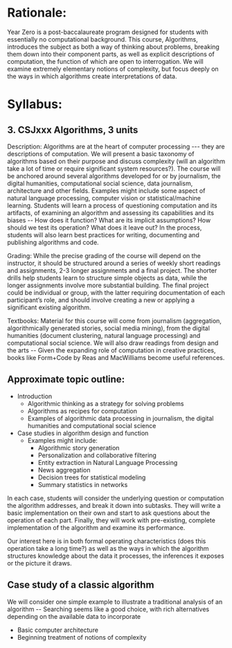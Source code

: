 # Rationale: 

Year Zero is a post-baccalaureate program designed 
for students with essentially no computational background. This 
course, Algorithms, introduces the subject as both a way of 
thinking about problems, breaking them down into their component 
parts, as well as explicit descriptions of computation, the 
function of which are open to interrogation. We will examine 
extremely elementary notions of complexity, but focus deeply on 
the ways in which algorithms create interpretations of data.


# Syllabus:

## 3. CSJxxx Algorithms, 3 units

Description: Algorithms are at the heart of computer 
processing --- they are descriptions of computation. We will 
present a basic taxonomy of algorithms based on their purpose 
and discuss complexity (will an algorithm take a lot of time or 
require significant system resources?). The course will be 
anchored around several algorithms developed for or by 
journalism, the digital humanities, computational social 
science, data journalism, architecture and other fields. 
Examples might include some aspect of natural language 
processing, computer vision or statistical/machine learning. 
Students will learn a process of questioning computation and its 
artifacts, of examining an algorithm and assessing its 
capabilities and its biases -- How does it function? What are 
its implicit assumptions? How should we test its operation? What 
does it leave out? In the process, students will also learn best 
practices for writing, documenting and publishing algorithms and 
code.

Grading: While the precise grading of the course will depend on 
the instructor, it should be structured around a series of 
weekly short readings and assignments, 2-3 longer assignments 
and a final project. The shorter drills help students 
learn to structure simple objects as data, while the longer 
assignments involve more substantial building. The final project 
could be individual or group, with the latter requiring 
documentation of each participant’s role, and should involve 
creating a new or applying a significant existing algorithm.

Textbooks: Material for this course will come from journalism 
(aggregation, algorithmically generated stories, social media 
mining), from the digital humanities (document clustering, 
natural language processing) and computational social science. 
We will also draw readings from design and the arts -- Given 
the expanding role of computation in creative practices, books 
like Form+Code by Reas and MacWilliams become useful references.

## Approximate topic outline:

- Introduction
    - Algorithmic thinking as a strategy for solving problems
    - Algorithms as recipes for computation
    - Examples of algorithmic data processing in journalism, the digital humanities and computational social science
- Case studies in algorithm design and function
    - Examples might include:
        - Algorithmic story generation
        - Personalization and collaborative filtering
        - Entity extraction in Natural Language Processing
        - News aggregation
        - Decision trees for statistical modeling
        - Summary statistics in networks

In each case, students will consider the underlying question or 
computation the algorithm addresses, and break it down into 
subtasks. They will write a basic implementation on their own 
and start to ask questions about the operation of each part. 
Finally, they will work with pre-existing, complete 
implementation of the algorithm and examine its performance.

Our interest here is in both formal operating characteristics 
(does this operation take a long time?) as well as the ways in 
which the algorithm structures knowledge about the data it 
processes, the inferences it exposes or the picture it draws.

## Case study of a classic algorithm

We will consider one simple example to illustrate a traditional 
analysis of an algorithm -- Searching seems like a good choice, 
with rich alternatives depending on the available data to 
incorporate

- Basic computer architecture
- Beginning treatment of notions of complexity
